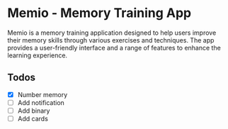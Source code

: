 # Memio - Memory Training App

Memio is a memory training application designed to help users improve their memory skills through various exercises and techniques. The app provides a user-friendly interface and a range of features to enhance the learning experience.

## Todos

- [x] Number memory
- [ ] Add notification
- [ ] Add binary
- [ ] Add cards
